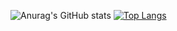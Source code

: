 ![Anurag's GitHub stats](https://github-readme-stats.vercel.app/api?username=krlmrr&theme=prussian&show_icons=true)
[![Top Langs](https://github-readme-stats.vercel.app/api/top-langs/?username=krlmrr&theme=prussian)](https://github.com/anuraghazra/github-readme-stats)
